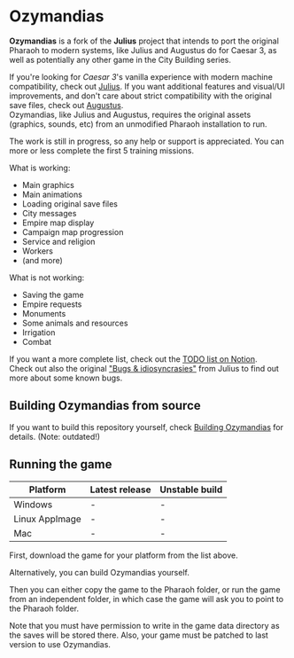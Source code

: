 # Ozymandias 

**Ozymandias** is a fork of the **Julius** project that intends to port the original Pharaoh
to modern systems, like Julius and Augustus do for Caesar 3, as well as potentially any
other game in the City Building series.

If you're looking for _Caesar 3_'s vanilla experience with modern machine compatibility,
check out [Julius](https://github.com/bvschaik/julius).
If you want additional features and visual/UI improvements, and don't care about strict
compatibility with the original save files, check out [Augustus](https://github.com/Keriew/augustus).<br>
Ozymandias, like Julius and Augustus, requires the original assets (graphics, sounds, etc)
from an unmodified Pharaoh installation to run.

The work is still in progress, so any help or support is appreciated. You can more or less
complete the first 5 training missions.

What is working:
- Main graphics
- Main animations
- Loading original save files
- City messages
- Empire map display
- Campaign map progression
- Service and religion
- Workers
- (and more)

What is not working:
- Saving the game
- Empire requests
- Monuments
- Some animals and resources
- Irrigation
- Combat

If you want a more complete list, check out the
[TODO list on Notion](https://www.notion.so/Ozymandias-cfdc021c220b4d48b57bd431ed0f2a01).<br>
Check out also the original ["Bugs & idiosyncrasies"](doc/bugs.md) from Julius to find out
more about some known bugs.

## Building Ozymandias from source

If you want to build this repository yourself, check [Building Ozymandias](doc/BUILDING.md) for
details. (Note: outdated!)

## Running the game

| Platform | Latest release | Unstable build |
|----------|----------------|----------------|
| Windows  | - | - | 
| Linux AppImage | - | - |
| Mac | - | - |

First, download the game for your platform from the list above.

Alternatively, you can build Ozymandias yourself.

Then you can either copy the game to the Pharaoh folder, or run the game from an independent
folder, in which case the game will ask you to point to the Pharaoh folder.

Note that you must have permission to write in the game data directory as the saves will be
stored there. Also, your game must be patched to last version to use Ozymandias.
